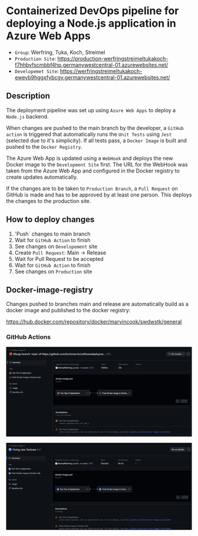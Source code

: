 # Containerized DevOps pipeline for deploying a Node.js application in Azure Web Apps

- `Group`: Werfring, Tuka, Koch, Streimel 
- `Production Site`: https://production-werfringstreimeltukakoch-f7hhbvfscmbbf4hp.germanywestcentral-01.azurewebsites.net/ 
- `Developemet Site`: https://werfringstreimeltukakoch-eweyb9hggxfybcgy.germanywestcentral-01.azurewebsites.net/

## Description
The deployment pipeline was set up using `Azure Web Apps` to deploy a `Node.js` backend. 

When changes are pushed to the main branch by the developer, a `GitHub action` is triggered that automatically runs the `Unit Tests` using `Jest` (selected due to it's simplicity). If all tests pass, a `Docker Image` is built and pushed to the `Docker Registry`. 

The Azure Web App is updated using a `WebHook` and deploys the new Docker image to the `Development Site` first. The URL for the WebHook was taken from the Azure Web App and configured in the Docker registry to create updates automatically. 

If the changes are to be taken to `Production Branch`, a `Pull Request` on GitHub is made and has to be approved by at least one person. This deploys the changes to the production site. 

## How to deploy changes
1. 'Push` changes to main branch 
2. Wait for `GitHub Action` to finish
3. See changes on `Developement` site 
4. Create `Pull Request`: Main -> Release 
5. Wait for Pull Request to be accepted 
6. Wait for `GitHub Action` to finish 
7. See changes on `Production` site 


## Docker-image-registry 
Changes pushed to branches main and release are automatically build as a docker image and published to the docker registry:

https://hub.docker.com/repository/docker/marvincook/swdwstk/general 

### GitHub Actions
![Faulty Deployment](img/deploy_fail.png)

![Successful Deployment](img/deploy_succ.png)